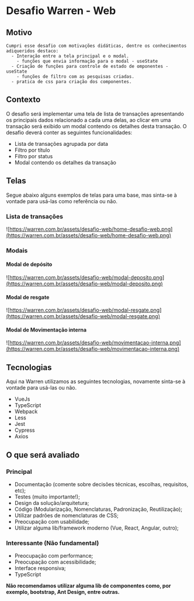 # Desafio Warren - Web

## Motivo
    Cumpri esse desafio com motivações didáticas, dentre os conhecimentos adiqueridos destaco:
      - Interação entre a tela principal e o modal.
        - funções que envia informação para o modal - useState
      - Criação de funções para controle de estado de omponentes - useState
        - funções de filtro com as pesquisas criadas.
      - pratica de css para criação dos componentes.

## Contexto

O desafio será implementar uma tela de lista de transações apresentando os principais dados relacionado a cada uma delas, ao clicar em uma transação será exibido um modal contendo os detalhes desta transação. O desafio deverá conter as seguintes funcionalidades:

- Lista de transações agrupada por data
- Filtro por título
- Filtro por status
- Modal contendo os detalhes da transação

## Telas

Segue abaixo alguns exemplos de telas para uma base, mas sinta-se à vontade para usá-las como referência ou não.

### Lista de transações

![https://warren.com.br/assets/desafio-web/home-desafio-web.png](https://warren.com.br/assets/desafio-web/home-desafio-web.png)

### Modais

#### Modal de depósito
![https://warren.com.br/assets/desafio-web/modal-deposito.png](https://warren.com.br/assets/desafio-web/modal-deposito.png)


#### Modal de resgate
![https://warren.com.br/assets/desafio-web/modal-resgate.png](https://warren.com.br/assets/desafio-web/modal-resgate.png)


#### Modal de Movimentação interna
![https://warren.com.br/assets/desafio-web/movimentacao-interna.png](https://warren.com.br/assets/desafio-web/movimentacao-interna.png)

## Tecnologias

Aqui na Warren utilizamos as seguintes tecnologias, novamente sinta-se à vontade para usá-las ou não.

- VueJs
- TypeScript
- Webpack
- Less
- Jest
- Cypress
- Axios

## O que será avaliado

### Principal

- Documentação (comente sobre decisões técnicas, escolhas, requisitos, etc);
- Testes (muito importante!);
- Design da solução/arquitetura;
- Código (Modularização, Nomenclaturas, Padronização, Reutilização);
- Utilizar padrões de nomenclaturas de CSS;
- Preocupação com usabilidade;
- Utilizar alguma lib/framework moderno (Vue, React, Angular, outro);

### Interessante (Não fundamental)

- Preocupação com performance;
- Preocupação com acessibilidade;
- Interface responsiva;
- TypeScript

**Não recomendamos utilizar alguma lib de componentes como, por exemplo, bootstrap, Ant Design, entre outras.**